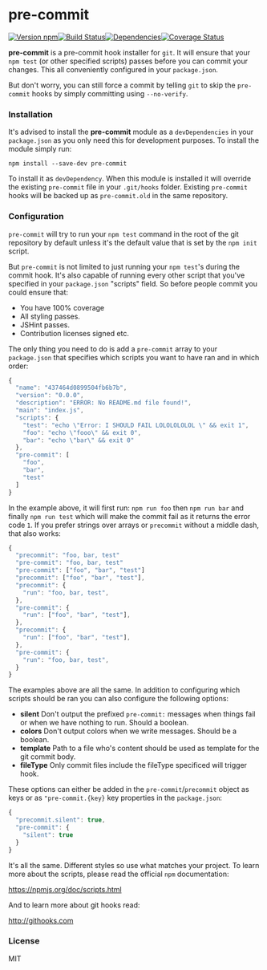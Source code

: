# pre-commit

[![Version npm][version]](http://browsenpm.org/package/pre-commit)[![Build Status][build]](https://travis-ci.org/observing/pre-commit)[![Dependencies][david]](https://david-dm.org/observing/pre-commit)[![Coverage Status][cover]](https://coveralls.io/r/observing/pre-commit?branch=master)

[version]: http://img.shields.io/npm/v/pre-commit.svg?style=flat-square
[build]: http://img.shields.io/travis/observing/pre-commit/master.svg?style=flat-square
[david]: https://img.shields.io/david/observing/pre-commit.svg?style=flat-square
[cover]: http://img.shields.io/coveralls/observing/pre-commit/master.svg?style=flat-square

**pre-commit** is a pre-commit hook installer for `git`. It will ensure that
your `npm test` (or other specified scripts) passes before you can commit your
changes. This all conveniently configured in your `package.json`.

But don't worry, you can still force a commit by telling `git` to skip the
`pre-commit` hooks by simply committing using `--no-verify`.

### Installation

It's advised to install the **pre-commit** module as a `devDependencies` in your
`package.json` as you only need this for development purposes. To install the
module simply run:

```
npm install --save-dev pre-commit
```

To install it as `devDependency`. When this module is installed it will override
the existing `pre-commit` file in your `.git/hooks` folder. Existing
`pre-commit` hooks will be backed up as `pre-commit.old` in the same repository.

### Configuration

`pre-commit` will try to run your `npm test` command in the root of the git
repository by default unless it's the default value that is set by the `npm
init` script. 

But `pre-commit` is not limited to just running your `npm test`'s during the
commit hook. It's also capable of running every other script that you've
specified in your `package.json` "scripts" field. So before people commit you
could ensure that:

- You have 100% coverage
- All styling passes.
- JSHint passes.
- Contribution licenses signed etc.

The only thing you need to do is add a `pre-commit` array to your `package.json`
that specifies which scripts you want to have ran and in which order:

```js
{
  "name": "437464d0899504fb6b7b",
  "version": "0.0.0",
  "description": "ERROR: No README.md file found!",
  "main": "index.js",
  "scripts": {
    "test": "echo \"Error: I SHOULD FAIL LOLOLOLOLOL \" && exit 1",
    "foo": "echo \"fooo\" && exit 0",
    "bar": "echo \"bar\" && exit 0"
  },
  "pre-commit": [
    "foo",
    "bar",
    "test"
  ]
}
```

In the example above, it will first run: `npm run foo` then `npm run bar` and
finally `npm run test` which will make the commit fail as it returns the error
code `1`.  If you prefer strings over arrays or `precommit` without a middle
dash, that also works:

```js
{
  "precommit": "foo, bar, test"
  "pre-commit": "foo, bar, test"
  "pre-commit": ["foo", "bar", "test"]
  "precommit": ["foo", "bar", "test"],
  "precommit": {
    "run": "foo, bar, test",
  },
  "pre-commit": {
    "run": ["foo", "bar", "test"],
  },
  "precommit": {
    "run": ["foo", "bar", "test"],
  },
  "pre-commit": {
    "run": "foo, bar, test",
  }
}
```

The examples above are all the same. In addition to configuring which scripts
should be ran you can also configure the following options:

- **silent** Don't output the prefixed `pre-commit:` messages when things fail
  or when we have nothing to run. Should a boolean.
- **colors** Don't output colors when we write messages. Should be a boolean.
- **template** Path to a file who's content should be used as template for the
  git commit body.
- **fileType** Only commit files include the fileType specificed will trigger 
  hook.

These options can either be added in the `pre-commit`/`precommit` object as keys
or as `"pre-commit.{key}` key properties in the `package.json`:

```js
{
  "precommit.silent": true,
  "pre-commit": {
    "silent": true
  }
}
```

It's all the same. Different styles so use what matches your project. To learn
more about the scripts, please read the official `npm` documentation:

https://npmjs.org/doc/scripts.html

And to learn more about git hooks read:

http://githooks.com

### License

MIT
